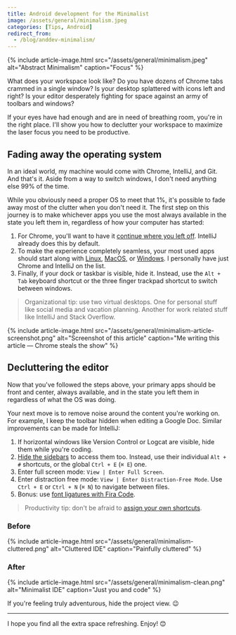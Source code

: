 ```yaml
---
title: Android development for the Minimalist
image: /assets/general/minimalism.jpeg
categories: [Tips, Android]
redirect_from:
  - /blog/anddev-minimalism/
---
```


{% include article-image.html src="/assets/general/minimalism.jpeg" alt="Abstract Minimalism" caption="Focus" %}

What does your workspace look like? Do you have dozens of Chrome tabs crammed in a single window? Is
your desktop splattered with icons left and right? Is your editor desperately fighting for space
against an army of toolbars and windows?

If your eyes have had enough and are in need of breathing room, you're in the right place. I'll show
you how to declutter your workspace to maximize the laser focus you need to be productive.

## Fading away the operating system

In an ideal world, my machine would come with Chrome, IntelliJ, and Git. And that's it. Aside from a
way to switch windows, I don't need anything else 99% of the time.

While you obviously need a proper OS to meet that 1%, it's possible to fade away most of the clutter
when you don't need it. The first step on this journey is to make whichever apps you use the most
always available in the state you left them in, regardless of how your computer has started:

1. For Chrome, you'll want to have it
   [continue where you left off](https://support.google.com/chrome/answer/95314). IntelliJ already
   does this by default.
1. To make the experience completely seamless, your most used apps should start along with
   [Linux](https://stackoverflow.com/a/7221787/4548500),
   [MacOS](http://osxdaily.com/2006/11/29/how-to-launch-application-on-system-start-in-mac-os-x/),
   or [Windows](https://support.microsoft.com/en-us/help/4026268/windows-10-change-startup-apps). I
   personally have just Chrome and IntelliJ on the list.
1. Finally, if your dock or taskbar is visible, hide it. Instead, use the `Alt + Tab`
   keyboard shortcut or the three finger trackpad shortcut to switch between windows.

> Organizational tip: use two virtual desktops. One for personal stuff like social media and
vacation planning. Another for work related stuff like IntelliJ and Stack Overflow.

{% include article-image.html src="/assets/general/minimalism-article-screenshot.png" alt="Screenshot of this article" caption="Me writing this article — Chrome steals the show" %}

## Decluttering the editor

Now that you've followed the steps above, your primary apps should be front and center, always
available, and in the state you left them in regardless of what the OS was doing.

Your next move is to remove noise around the content you're working on. For example, I keep the
toolbar hidden when editing a Google Doc. Similar improvements can be made for IntelliJ:

1. If horizontal windows like Version Control or Logcat are visible, hide them while you're coding.
1. [Hide the sidebars](https://www.jetbrains.com/help/idea/manipulating-the-tool-windows.html#show-all)
   to access them too. Instead, use their individual `Alt + #` shortcuts, or the global `Ctrl + E`
   (`⌘ E`) one.
1. Enter full screen mode: `View | Enter Full Screen`.
1. Enter distraction free mode: `View | Enter Distraction-Free Mode`. Use `Ctrl + E` or `Ctrl + N`
   (`⌘ N`) to navigate between files.
1. Bonus: use
   [font ligatures with Fira Code](https://github.com/tonsky/FiraCode/wiki/Intellij-products-instructions#version-20182).

> Productivity tip: don't be afraid to
[assign your own shortcuts](https://www.jetbrains.com/help/idea/configuring-keyboard-and-mouse-shortcuts.html).

### Before

{% include article-image.html src="/assets/general/minimalism-cluttered.png" alt="Cluttered IDE" caption="Painfully cluttered" %}

### After

{% include article-image.html src="/assets/general/minimalism-clean.png" alt="Minimalist IDE" caption="Just you and code" %}

If you're feeling truly adventurous, hide the project view. 😉

<hr/>

I hope you find all the extra space refreshing. Enjoy! 😊

